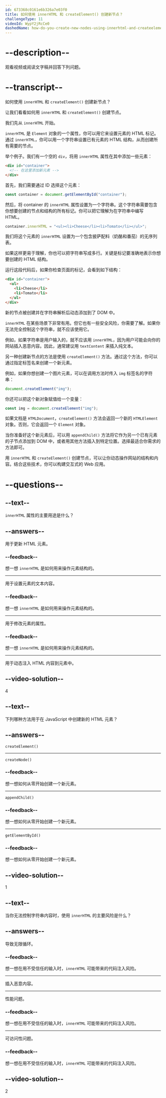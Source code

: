 ```yaml
---
id: 673368c0161e6b326a7e03f0
title: 如何使用 innerHTML 和 createElement() 创建新节点？
challengeType: 11
videoId: WypY2jRcCe0
dashedName: how-do-you-create-new-nodes-using-innerhtml-and-createelement
---
```


# --description--

观看视频或阅读文字稿并回答下列问题。

# --transcript--

如何使用 `innerHTML` 和 `createElement()` 创建新节点？

让我们看看如何用 `innerHTML` 和 `createElement()` 创建节点。

我们先从 `innerHTML` 开始。

`innerHTML` 是 `Element` 对象的一个属性，你可以用它来设置元素的 HTML 标记。通过 `innerHTML`，你可以用一个字符串设置已有元素的 HTML 结构，从而创建所有需要的节点。

举个例子。我们有一个空的 `div`，将用 `innerHTML` 属性在其中添加一些元素：

```html
<div id="container">
  <!-- 在这里添加新元素 -->
</div>
```

首先，我们需要通过 ID 选择这个元素：

```js
const container = document.getElementById("container");
```

然后，将 container 的 `innerHTML` 属性设置为一个字符串。这个字符串需要包含你想要创建的节点和结构的所有标记。你可以把它理解为在字符串中编写 HTML。

```js
container.innerHTML = "<ul><li>Cheese</li><li>Tomato</li></ul>";
```

我们将这个元素的 `innerHTML` 设置为一个包含披萨配料（奶酪和番茄）的无序列表。

如果这样更易于理解，你也可以把字符串写成多行。关键是标记要准确地表示你想要创建的 HTML 结构。

运行这段代码后，如果你检查页面的标记，会看到如下结构：

```html
<div id="container">
  <ul>
    <li>Cheese</li>
    <li>Tomato</li>
  </ul>
</div>
```

新的节点被创建并在字符串解析后动态添加到了 DOM 中。

`innerHTML` 在某些场景下非常有用。但它也有一些安全风险，你需要了解。如果你无法完全控制这个字符串，就不应该使用它。

例如，如果字符串是用户输入的，就不应该用 `innerHTML`，因为用户可能会向你的网站插入恶意内容。因此，通常建议用 `textContent` 来插入纯文本。

另一种创建新节点的方法是使用 `createElement()` 方法。通过这个方法，你可以通过指定标签名来创建一个新元素。

例如，如果你想创建一个图片元素，可以在调用方法时传入 `img` 标签名的字符串：

```js
document.createElement("img");
```

你还可以把这个新对象赋值给一个变量：

```js
const img = document.createElement("img");
```

如果文档是 `HTMLDocument`，`createElement()` 方法会返回一个新的 `HTMLElement` 对象。否则，它会返回一个 `Element` 对象。

当你准备好这个新元素后，可以用 `appendChild()` 方法将它作为另一个已有元素的子节点添加到 DOM 中，或者用其他方法插入到特定位置。选择最适合你需求的方法即可。

用 `innerHTML` 和 `createElement()` 创建节点，可以让你动态操作网站的结构和内容。结合这些技术，你可以构建交互式的 Web 应用。

# --questions--

## --text--

`innerHTML` 属性的主要用途是什么？

## --answers--

用于更新 HTML 元素。

### --feedback--

想一想 `innerHTML` 是如何用来操作元素结构的。

---

用于设置元素的文本内容。

### --feedback--

想一想 `innerHTML` 是如何用来操作元素结构的。

---

用于修改元素的属性。

### --feedback--

想一想 `innerHTML` 是如何用来操作元素结构的。

---

用于动态注入 HTML 内容到元素中。

## --video-solution--

4

## --text--

下列哪种方法用于在 JavaScript 中创建新的 HTML 元素？

## --answers--

`createElement()`

---

`createNode()`

### --feedback--

想一想如何从零开始创建一个新元素。

---

`appendChild()`

### --feedback--

想一想如何从零开始创建一个新元素。

---

`getElementById()`

### --feedback--

想一想如何从零开始创建一个新元素。

## --video-solution--

1

## --text--

当你无法控制字符串内容时，使用 `innerHTML` 的主要风险是什么？

## --answers--

导致无限循环。

### --feedback--

想一想在用不受信任的输入时，`innerHTML` 可能带来的代码注入风险。

---

插入恶意内容。

---

性能问题。

### --feedback--

想一想在用不受信任的输入时，`innerHTML` 可能带来的代码注入风险。

---

可访问性问题。

### --feedback--

想一想在用不受信任的输入时，`innerHTML` 可能带来的代码注入风险。

## --video-solution--

2

